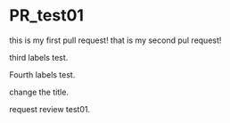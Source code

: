 # PR_test01
this is my first pull request!
that is my second pul request!

third labels test.

Fourth labels test.

change the title.


request review test01.
